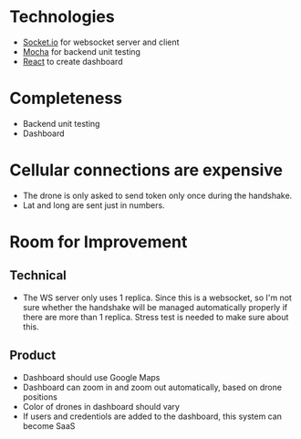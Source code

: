 # Technologies
- [Socket.io] for websocket server and client
- [Mocha] for backend unit testing
- [React] to create dashboard

# Completeness
- Backend unit testing
- Dashboard

# Cellular connections are expensive
  - The drone is only asked to send token only once during the handshake.
  - Lat and long are sent just in numbers.

# Room for Improvement
## Technical
  - The WS server only uses 1 replica. Since this is a websocket, so I'm not sure whether the handshake will be managed automatically properly if there are more than 1 replica. Stress test is needed to make sure about this.
## Product
  - Dashboard should use Google Maps
  - Dashboard can zoom in and zoom out automatically, based on drone positions
  - Color of drones in dashboard should vary
  - If users and credentiols are added to the dashboard, this system can become SaaS

   [socket.io]: <https://socket.io/>
   [mocha]: <https://mochajs.org/>
   [react]: <https://reactjs.org/>